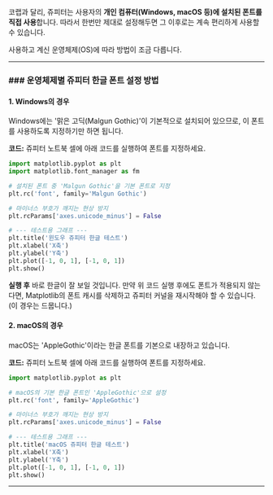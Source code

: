 코랩과 달리, 쥬피터는 사용자의 **개인 컴퓨터(Windows, macOS 등)에 설치된 폰트를 직접 사용**합니다. 따라서 한번만 제대로 설정해두면 그 이후로는 계속 편리하게 사용할 수 있습니다.

사용하고 계신 운영체제(OS)에 따라 방법이 조금 다릅니다. 

-----

### \#\#\# 운영체제별 쥬피터 한글 폰트 설정 방법

#### **1. Windows의 경우**

Windows에는 '맑은 고딕(Malgun Gothic)'이 기본적으로 설치되어 있으므로, 이 폰트를 사용하도록 지정하기만 하면 됩니다.

**코드:**
쥬피터 노트북 셀에 아래 코드를 실행하여 폰트를 지정하세요.

```python
import matplotlib.pyplot as plt
import matplotlib.font_manager as fm

# 설치된 폰트 중 'Malgun Gothic'을 기본 폰트로 지정
plt.rc('font', family='Malgun Gothic')

# 마이너스 부호가 깨지는 현상 방지
plt.rcParams['axes.unicode_minus'] = False

# --- 테스트용 그래프 ---
plt.title('윈도우 쥬피터 한글 테스트')
plt.xlabel('X축')
plt.ylabel('Y축')
plt.plot([-1, 0, 1], [-1, 0, 1])
plt.show()
```

**실행 후** 바로 한글이 잘 보일 것입니다. 만약 위 코드 실행 후에도 폰트가 적용되지 않는다면, Matplotlib의 폰트 캐시를 삭제하고 쥬피터 커널을 재시작해야 할 수 있습니다. (이 경우는 드뭅니다.)

#### **2. macOS의 경우**

macOS는 'AppleGothic'이라는 한글 폰트를 기본으로 내장하고 있습니다.

**코드:**
쥬피터 노트북 셀에 아래 코드를 실행하여 폰트를 지정하세요.

```python
import matplotlib.pyplot as plt

# macOS의 기본 한글 폰트인 'AppleGothic'으로 설정
plt.rc('font', family='AppleGothic')

# 마이너스 부호가 깨지는 현상 방지
plt.rcParams['axes.unicode_minus'] = False

# --- 테스트용 그래프 ---
plt.title('macOS 쥬피터 한글 테스트')
plt.xlabel('X축')
plt.ylabel('Y축')
plt.plot([-1, 0, 1], [-1, 0, 1])
plt.show()
```

-----
